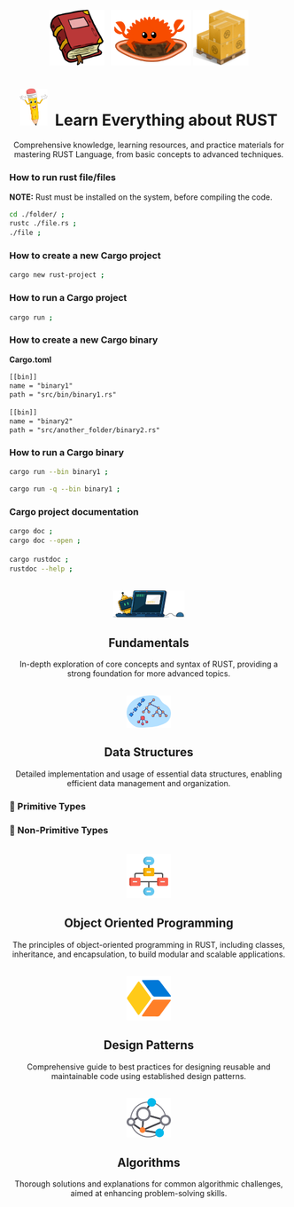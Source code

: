 <div align="center" >

<img style="height:100px;" src=".github/assets/book.png" > &nbsp;
<img style="height:100px;" src=".github/assets/rust.gif" >
<img style="height:100px;" src=".github/assets/cargo.png" >

# <img style="width:50px;" src=".github/assets/pencil.png" /><span>&nbsp;</span> Learn Everything about RUST

Comprehensive knowledge, learning resources, and practice materials for mastering RUST Language, from basic concepts to advanced techniques.
</div>

<div align="left" >

<h3> How to run rust file/files </h3>

**NOTE:** Rust must be installed on the system, before compiling the code.

```sh
cd ./folder/ ;
rustc ./file.rs ;
./file ;
```

<h3> How to create a new Cargo project </h3>

```sh
cargo new rust-project ;
```

<h3> How to run a Cargo project </h3>

```sh
cargo run ;
```

<h3> How to create a new Cargo binary </h3>

**Cargo.toml**

```
[[bin]]
name = "binary1"
path = "src/bin/binary1.rs"

[[bin]]
name = "binary2"
path = "src/another_folder/binary2.rs"
```

<h3> How to run a Cargo binary </h3>

```sh
cargo run --bin binary1 ;
```

```sh
cargo run -q --bin binary1 ;
```

<h3> Cargo project documentation </h3>

```sh
cargo doc ;
cargo doc --open ;

cargo rustdoc ;
rustdoc --help ;
```

</div>

<br />

<div align="center" >

<img style="width:130px;" src=".github/assets/code2.png" /> 

<h2>Fundamentals</h2>

In-depth exploration of core concepts and syntax of RUST, providing a strong foundation for more advanced topics.

</div>

<br />

<div align="center" >

<img style="width:80px;" src=".github/assets/ds.png" /> 

<h2>Data Structures</h2>

Detailed implementation and usage of essential data structures, enabling efficient data management and organization.

</div>

### 🔖 Primitive Types

### 🔖 Non-Primitive Types

<br />

<div align="center" >

<img style="width:80px;" src=".github/assets/oop3.png" /> 

<h2>Object Oriented Programming</h2>

The principles of object-oriented programming in RUST, including classes, inheritance, and encapsulation, to build modular and scalable applications.

</div>

<br />

<div align="center" >

<img style="width:80px;" src=".github/assets/design.png" /> 

<h2>Design Patterns</h2>

Comprehensive guide to best practices for designing reusable and maintainable code using established design patterns.

</div>

<br />

<div align="center" >

<img style="width:80px;" src=".github/assets/algo.png" /> 

<h2>Algorithms</h2>

Thorough solutions and explanations for common algorithmic challenges, aimed at enhancing problem-solving skills.

</div>

